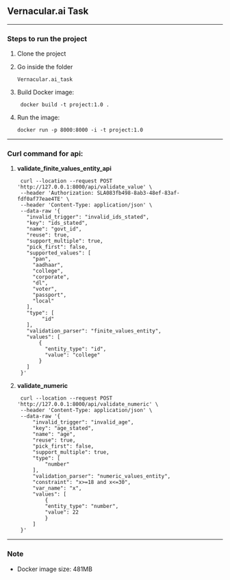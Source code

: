 ## Vernacular.ai Task

----

### Steps to run the project

1. Clone the project
2. Go inside the folder
    
       Vernacular.ai_task
   
3. Build Docker image:
    
        docker build -t project:1.0 .

4. Run the image:
        
       docker run -p 8000:8000 -i -t project:1.0

---
### Curl command for api:

1. **validate_finite_values_entity_api** 
    
        curl --location --request POST 'http://127.0.0.1:8000/api/validate_value' \
        --header 'Authorization: SLA083fb498-8ab3-48ef-83af-fdf0af77eae4TE' \
        --header 'Content-Type: application/json' \
        --data-raw '{
          "invalid_trigger": "invalid_ids_stated",
          "key": "ids_stated",
          "name": "govt_id",
          "reuse": true,
          "support_multiple": true,
          "pick_first": false,
          "supported_values": [
            "pan",
            "aadhaar",
            "college",
            "corporate",
            "dl",
            "voter",
            "passport",
            "local"
          ],
          "type": [
               "id"
          ],
          "validation_parser": "finite_values_entity",
          "values": [
              {
                "entity_type": "id",
                "value": "college"
              }
          ]
        }'

2. **validate_numeric**
        
        curl --location --request POST 'http://127.0.0.1:8000/api/validate_numeric' \
        --header 'Content-Type: application/json' \
        --data-raw '{
            "invalid_trigger": "invalid_age",
            "key": "age_stated",
            "name": "age",
            "reuse": true,
            "pick_first": false,
            "support_multiple": true,
            "type": [
                "number"
            ],
            "validation_parser": "numeric_values_entity",
            "constraint": "x>=18 and x<=30",
            "var_name": "x",
            "values": [
                {
                "entity_type": "number",
                "value": 22
                }
            ]
        }'

---

### Note

- Docker image size: 481MB 